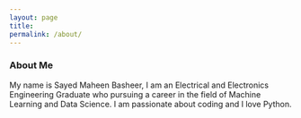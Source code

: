 ```yaml
---
layout: page
title: 
permalink: /about/
---
```

### About Me

My name is Sayed Maheen Basheer, I am an Electrical and Electronics Engineering Graduate who pursuing a career in the field of Machine Learning and Data Science.
I am passionate about coding and I love Python.
